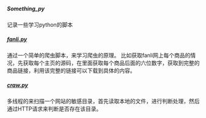 ##### Something_py
记录一些学习python的脚本
##### [fanli.py](https://github.com/sie504/Something_py/blob/master/fanli.py)
通过一个简单的爬虫脚本，来学习爬虫的原理。
比如获取fanli网上每个商品的情况，先获取每个主页的源码，在里面获取每个商品后面的六位数字，获取到完整的商品链接，利用该完整的链接可以下载到具体的内容。

##### [craw.py](https://github.com/sie504/Something_py/blob/master/craw.py)
多线程的来扫描一个网站的敏感目录，首先读取本地的文件，进行判断处理，然后通过HTTP请求来判断是否存在该目录。

